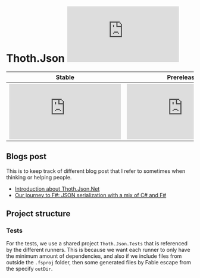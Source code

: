 # Thoth.Json [![Build Status](https://dev.azure.com/thoth-org/Thoth.Json/_apis/build/status/thoth-org.Thoth.Json?branchName=master)](https://dev.azure.com/thoth-org/Thoth.Json/_build/latest?definitionId=1&branchName=master)

| Stable | Prerelease
--- | ---
[![NuGet Badge](https://buildstats.info/nuget/Thoth.Json)](https://www.nuget.org/packages/Thoth.Json/) | [![NuGet Badge](https://buildstats.info/nuget/Thoth.Json?includePreReleases=true)](https://www.nuget.org/packages/Thoth.Json/)

## Blogs post

This is to keep track of different blog post that I refer to sometimes when thinking or helping people.

- [Introduction about Thoth.Json.Net](https://jordanmarr.github.io/fsharp/thoth-json-net-intro/)
- [Our journey to F#: JSON serialization with a mix of C# and F#](https://www.planetgeek.ch/2021/04/19/our-journey-to-f-json-serialization-with-a-mix-of-c-and-f/)

## Project structure

### Tests

For the tests, we use a shared project `Thoth.Json.Tests` that is referenced by the different runners. This is because we want each runner to only have the minimum amount of dependencies, and also if we include files from outside the `.fsproj` folder, then some generated files by Fable escape from the specify `outDir`.
